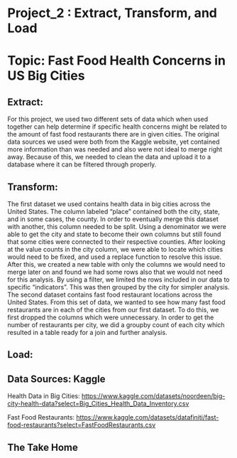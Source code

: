 # Project_2 : Extract, Transform, and Load 
# Topic: Fast Food Health Concerns in US Big Cities

## Extract:

For this project, we used two different sets of data which when used together can help determine if specific health concerns might be related to the amount of fast food restaurants there are in given cities. The original data sources we used were both from the Kaggle website, yet contained more information than was needed and also were not ideal to merge right away. Because of this, we needed to clean the data and upload it to a database where it can be filtered through properly. 

## Transform:

The first dataset we used contains health data in big cities across the United States. The column labeled “place” contained both the city, state, and in some cases, the county. In order to eventually merge this dataset with another, this column needed to be split. Using a denominator we were able to get the city and state to become their own columns but still found that some cities were connected to their respective counties. After looking at the value counts in the city column, we were able to locate which cities would need to be fixed, and used a replace function to resolve this issue. After this, we created a new table with only the columns we would need to merge later on and found we had some rows also that we would not need for this analysis. By using a filter, we limited the rows included in our data to specific “indicators”. This was then grouped by the city for simpler analysis. 
The second dataset contains fast food restaurant locations across the United States. From this set of data, we wanted to see how many fast food restaurants are in each of the cities from our first dataset. To do this, we first dropped the columns which were unnecessary. In order to get the number of restaurants per city, we did a groupby count of each city which resulted in a table ready for a join and further analysis. 

## Load:


## Data Sources: Kaggle

Health Data in Big Cities:
https://www.kaggle.com/datasets/noordeen/big-city-health-data?select=Big_Cities_Health_Data_Inventory.csv 

Fast Food Restaurants:
https://www.kaggle.com/datasets/datafiniti/fast-food-restaurants?select=FastFoodRestaurants.csv

## The Take Home

